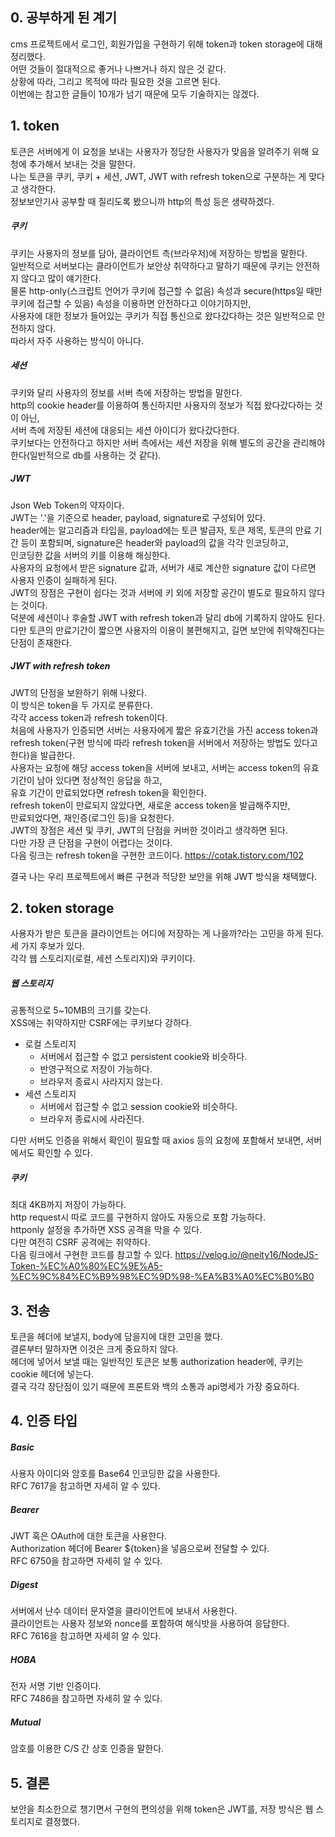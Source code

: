 ## 0. 공부하게 된 계기
cms 프로젝트에서 로그인, 회원가입을 구현하기 위해 token과 token storage에 대해 정리했다.  
어떤 것들이 절대적으로 좋거나 나쁘거나 하지 않은 것 같다.  
상황에 따라, 그리고 목적에 따라 필요한 것을 고르면 된다.  
이번에는 참고한 글들이 10개가 넘기 때문에 모두 기술하지는 않겠다.
  
## 1. token
토큰은 서버에게 이 요청을 보내는 사용자가 정당한 사용자가 맞음을 알려주기 위해 요청에 추가해서 보내는 것을 말한다.  
나는 토큰을 쿠키, 쿠키 + 세션, JWT, JWT with refresh token으로 구분하는 게 맞다고 생각한다.   
정보보안기사 공부할 때 질리도록 봤으니까 http의 특성 등은 생략하겠다.  

##### 쿠키
쿠키는 사용자의 정보를 담아, 클라이언트 측(브라우저)에 저장하는 방법을 말한다.  
일반적으로 서버보다는 클라이언트가 보안상 취약하다고 말하기 때문에 쿠키는 안전하지 않다고 많이 얘기한다.  
물론 http-only(스크립트 언어가 쿠키에 접근할 수 없음) 속성과 secure(https일 때만 쿠키에 접근할 수 있음) 속성을 이용하면 안전하다고 이야기하지만,  
사용자에 대한 정보가 들어있는 쿠키가 직접 통신으로 왔다갔다하는 것은 일반적으로 안전하지 않다.  
따라서 자주 사용하는 방식이 아니다.

##### 세션
쿠키와 달리 사용자의 정보를 서버 측에 저장하는 방법을 말한다.  
http의 cookie header를 이용하여 통신하지만 사용자의 정보가 직접 왔다갔다하는 것이 아닌,  
서버 측에 저장된 세션에 대응되는 세션 아이디가 왔다갔다한다.  
쿠키보다는 안전하다고 하지만 서버 측에서는 세션 저장을 위해 별도의 공간을 관리해야 한다(일반적으로 db를 사용하는 것 같다).

##### JWT
Json Web Token의 약자이다.  
JWT는 '.'을 기준으로 header, payload, signature로 구성되어 있다.  
header에는 알고리즘과 타입을, payload에는 토큰 발급자, 토큰 제목, 토큰의 만료 기간 등이 포함되며, signature은 header와 payload의 값을 각각 인코딩하고,  
인코딩한 값을 서버의 키를 이용해 해싱한다.  
사용자의 요청에서 받은 signature 값과, 서버가 새로 계산한 signature 값이 다르면 사용자 인증이 실패하게 된다.  
JWT의 장점은 구현이 쉽다는 것과 서버에 키 외에 저장할 공간이 별도로 필요하지 않다는 것이다.  
덕분에 세션이나 후술할 JWT with refresh token과 달리 db에 기록하지 않아도 된다.   
다만 토큰의 만료기간이 짧으면 사용자의 이용이 불편해지고, 길면 보안에 취약해진다는 단점이 존재한다.  

##### JWT with refresh token
JWT의 단점을 보완하기 위해 나왔다.  
이 방식은 token을 두 가지로 분류한다.  
각각 access token과 refresh token이다.  
처음에 사용자가 인증되면 서버는 사용자에게 짧은 유효기간을 가진 access token과 refresh token(구현 방식에 따라 refresh token을 서버에서 저장하는 방법도 있다고 한다)을 발급한다.  
사용자는 요청에 해당 access token을 서버에 보내고, 서버는 access token의 유효 기간이 남아 있다면 정상적인 응답을 하고,  
유효 기간이 만료되었다면 refresh token을 확인한다.  
refresh token이 만료되지 않았다면, 새로운 access token을 발급해주지만,  
만료되었다면, 재인증(로그인 등)을 요청한다.  
JWT의 장점은 세션 및 쿠키, JWT의 단점을 커버한 것이라고 생각하면 된다.  
다만 가장 큰 단점을 구현이 어렵다는 것이다.  
다음 링크는 refresh token을 구현한 코드이다. https://cotak.tistory.com/102
  
  
결국 나는 우리 프로젝트에서 빠른 구현과 적당한 보안을 위해 JWT 방식을 채택했다.

## 2. token storage
사용자가 받은 토큰을 클라이언트는 어디에 저장하는 게 나을까?라는 고민을 하게 된다.  
세 가지 후보가 있다.  
각각 웹 스토리지(로컬, 세션 스토리지)와 쿠키이다.  

##### 웹 스토리지
공통적으로 5~10MB의 크기를 갖는다.  
XSS에는 취약하지만 CSRF에는 쿠키보다 강하다.

 * 로컬 스토리지
	* 서버에서 접근할 수 없고 persistent cookie와 비슷하다.
	* 반영구적으로 저장이 가능하다.
	* 브라우저 종료시 사라지지 않는다.
 * 세션 스토리지
	* 서버에서 접근할 수 없고 session cookie와 비슷하다.
	* 브라우저 종료시에 사라진다.

다만 서버도 인증을 위해서 확인이 필요할 때 axios 등의 요청에 포함해서 보내면, 서버에서도 확인할 수 있다.

##### 쿠키
최대 4KB까지 저장이 가능하다.  
http request시 따로 코드를 구현하지 않아도 자동으로 포함 가능하다.  
httponly 설정을 추가하면 XSS 공격을 막을 수 있다.  
다만 여전히 CSRF 공격에는 취약하다.  
다음 링크에서 구현한 코드를 참고할 수 있다. https://velog.io/@neity16/NodeJS-Token-%EC%A0%80%EC%9E%A5-%EC%9C%84%EC%B9%98%EC%9D%98-%EA%B3%A0%EC%B0%B0

## 3. 전송
토큰을 헤더에 보낼지, body에 담을지에 대한 고민을 했다.  
결론부터 말하자면 이것은 크게 중요하지 않다.  
헤더에 넣어서 보낼 때는 일반적인 토큰은 보통 authorization header에, 쿠키는 cookie 헤더에 넣는다.  
결국 각각 장단점이 있기 때문에 프론트와 백의 소통과 api명세가 가장 중요하다.

## 4. 인증 타입
##### Basic
사용자 아이디와 암호를 Base64 인코딩한 값을 사용한다.  
RFC 7617을 참고하면 자세히 알 수 있다.

##### Bearer
JWT 혹은 OAuth에 대한 토큰을 사용한다.  
Authorization 헤더에 Bearer ${token}을 넣음으로써 전달할 수 있다.    
RFC 6750을 참고하면 자세히 알 수 있다.

##### Digest
서버에서 난수 데이터 문자열을 클라이언트에 보내서 사용한다.  
클라이언트는 사용자 정보와 nonce를 포함하여 해식밧을 사용하여 응답한다.    
RFC 7616을 참고하면 자세히 알 수 있다.

##### HOBA
전자 서명 기반 인증이다.  
RFC 7486을 참고하면 자세히 알 수 있다.

##### Mutual
암호를 이용한 C/S 간 상호 인증을 말한다.  

## 5. 결론
보안을 최소한으로 챙기면서 구현의 편의성을 위해 token은 JWT를, 저장 방식은 웹 스토리지로 결정했다.

